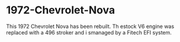 # 1972-Chevrolet-Nova

This 1972 Chevrolet Nova has been rebuilt. Th estock V6 engine was replaced with a 496 stroker and i smanaged by a Fitech EFI system.
